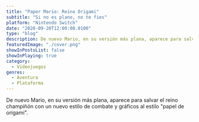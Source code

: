 ```yaml
---
title: "Paper Mario: Reino Origami"
subtitle: "Si no es plano, no te fies"
platform: "Nintendo Switch"
date: "2020-09-20T12:00:00.0100"
type: "blog"
description: De nuevo Mario, en su versión más plana, aparece para salvar el reino champiñón con un nuevo estilo de combate y gráficos al estilo "papel de origami".
featuredImage: "./cover.png"
showInPostsList: false
showInPlaying: true
category:
  - Videojuegos
genres:
  - Aventura
  - Plataforma
---
```


De nuevo Mario, en su versión más plana, aparece para salvar el reino champiñón con un nuevo estilo de combate y gráficos al estilo "papel de origami".
